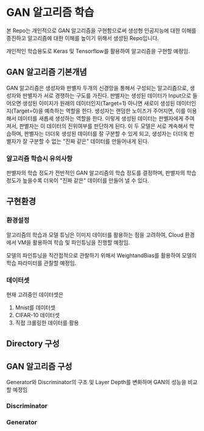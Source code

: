 # GAN 알고리즘 학습
본 Repo는 개인적으로 GAN 알고리즘을 구현함으로써 생성형 인공지능에 대한 이해를 증진하고 알고리즘에 대한 이해를 높이기 위해서 생성된 Repo입니다.

개인적인 학습용도로 Keras 및 Tensorflow를 활용하여 알고리즘을 구현할 예정임.

## GAN 알고리즘 기본개념

GAN 알고리즘은 생성자와 판별자 두개의 신경망을 통해서 구성되는 알고리즘으로, 생성자와 판별자가 서로 경쟁하는 구도를 가진다.
판별자는 생성된 데이터가 Input으로 들어오면 생성된 이미지가 원래의 데이터인지(Target=1) 아니면 새로이 생성된 데이터인지(Target=0)을 예측하는 역할을 한다.
생성자는 랜덤한 노이즈가 주어지면, 이를 이용해서 데이터를 새롭세 생성하는 역할을 한다.
이렇게 생성된 데이터는 판별자에게 주여져서, 판별자는 이 데이터의 진위여부를 판단하게 된다.
이 두 모델은 서로 계속해서 학습하며, 판별자는 더더욱 생성된 데이터를 잘 구분할 수 있게 되고, 생성자는 더더욱 판별자가 잘 구분할 수 없는 "진짜 같은" 데이터를 만들어내게 된다.

### 알고리즘 학습시 유의사항

판별자의 학습 정도가 전반적인 GAN 알고리즘의 학습 정도를 결정하며, 판별자의 학습 정도가 높을수록 더욱이 "진짜 같은" 데이터를 만들어 낼 수 있다.


## 구현환경
### 환경설정

알고리즘의 학습과 모델 튜닝은 이미지 데이터를 활용하는 점을 고려하여, Cloud 환경에서 VM을 활용하여 학습 및 파인튜닝을 진행할 예정임.

모델의 파인튜닝을 직간접적으로 관찰하기 위해서 WeightandBias를 활용하여 모델의 학습 파라미터를 관찰할 예정임.

### 데이터셋

현재 고려중인 데이터셋은

1. Mnist를 데이터셋
2. CIFAR-10 데이터셋
3. 직접 크롤링한 데이터를 활용

## Directory 구성

## GAN 알고리즘 구성

Generator와 Discriminator의 구조 및 Layer Depth를 변화하며 GAN의 성능을 비교할 예정임

### Discriminator

### Generator
